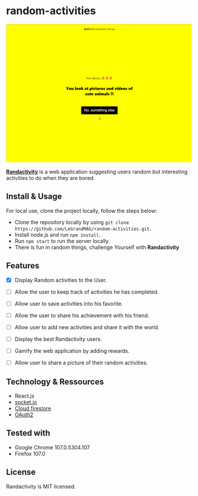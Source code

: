# random-activities

![Randactivity](https://github.com/243Studio/gif/raw/main/random.gif)

**[Randactivity](https://magmukendi.me/random-activities/)** is a web application suggesting users random but interesting activities to do when they are bored.



## Install & Usage

For local use, clone the project locally, follow the steps below:

- Clone the repository locally by using `git clone https://github.com/LeGrandMAG/random-activities.git`.
- Install node.js and run `npm install`.
- Run `npm start` to run the server locally.
- There is fun in random things, challenge Yourself with **Randactivity**

## Features

- [X] Display Random activities to the User.
- [ ] Allow the user to keep track of activities he has completed.
- [ ] Allow user to save activities into his favorite.
- [ ] Allow the user to share his achievement with his friend.
- [ ] Allow user to add new activities and share it with the world.
- [ ] Display the best Randactivity users.
- [ ] Gamify the web application by adding rewards.
- [ ] Allow user to share a picture of their random activities.


## Technology & Ressources

- React.js
- [socket.io](https://imgflip.com/api)
- [Cloud firestore](https://firebase.google.com/docs/firestore)
- [OAuth2](https://oauth.net/2/)


## Tested with
- Google Chrome 107.0.5304.107
- Firefox 107.0

## License
Randactivity is MIT licensed.
